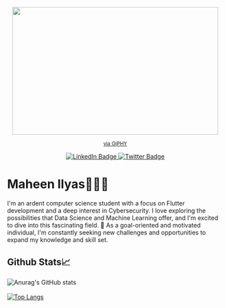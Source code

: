 <div id="header" align="center">
      <img
        src="https://media.giphy.com/media/zSz2KsgySmfjbb8NJS/giphy.gif"
        width="480"
        height="297"
        frameBorder="0"
        class="giphy-embed"
        allowFullScreen
      />
      <p>
        <sup
          ><a
            href="https://giphy.com/stickers/welcome-lettering-jhorimotion-zSz2KsgySmfjbb8NJS"
            >via GIPHY</a
          ></sup
        >
      </p>
      <div id="badges">
        <a href="https://www.linkedin.com/in/maheen-ilyas-995582227">
          <img
            src="https://img.shields.io/badge/LinkedIn-blue?style=for-the-badge&logo=linkedin&logoColor=white"
            alt="LinkedIn Badge"
          />
        </a>
        <a href="https://www.twitter.com/mahilyas05">
          <img
            src="https://img.shields.io/badge/Twitter-blue?style=for-the-badge&logo=twitter&logoColor=white"
            alt="Twitter Badge"
          />
        </a>
      </div>
    </div>
    <div>
      <h1>Maheen Ilyas👩🏽‍💻</h1>
      <p>
        I'm an ardent computer science student with a focus on Flutter
        development and a deep interest in Cybersecurity. I love exploring the
        possibilities that Data Science and Machine Learning offer, and I'm
        excited to dive into this fascinating field. 🌱 As a goal-oriented and 
	motivated individual, I'm constantly seeking new challenges and 
	opportunities to expand my knowledge and skill set.
      </p>
	<h2>Github Stats📈</h2>
    </div>


![Anurag's GitHub stats](https://github-readme-stats.vercel.app/api?username=Maheen-Ilyas&show_icons=true&theme=dracula&bg_color=00000000)
  <br>
  <br>
[![Top Langs](https://github-readme-stats.vercel.app/api/top-langs/?username=Maheen-Ilyas&hide=cmake&langs_count=7&size_weight=0.5&count_weight=0.5&theme=dracula&bg_color=00000000)](https://github.com/anuraghazra/github-readme-stats)
 
